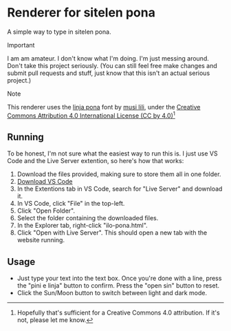 # Renderer for sitelen pona
A simple way to type in sitelen pona.

> [!IMPORTANT]
> I am am amateur. I don't know what I'm doing. I'm just messing around. Don't take this project seriously. (You can still feel free make changes and submit pull requests and stuff, just know that this isn't an actual serious project.)

> [!NOTE]
> This renderer uses the [linja pona](https://musilili.net/linja-pona/) font by [musi lili](https://musilili.net/), under the [Creative Commons Attribution 4.0 International License (CC by 4.0)](https://creativecommons.org/licenses/by/4.0/)[^1]

## Running
To be honest, I'm not sure what the easiest way to run this is. I just use VS Code and the Live Server extention, so here's how that works:
1. Download the files provided, making sure to store them all in one folder.
2. [Download VS Code](https://code.visualstudio.com/)
3. In the Extentions tab in VS Code, search for "Live Server" and download it.
4. In VS Code, click "File" in the top-left.
5. Click "Open Folder".
6. Select the folder containing the downloaded files.
7. In the Explorer tab, right-click "ilo-pona.html".
8. Click "Open with Live Server". This should open a new tab with the website running.

## Usage
- Just type your text into the text box. Once you're done with a line, press the "pini e linja" button to confirm. Press the "open sin" button to reset.
- Click the Sun/Moon button to switch between light and dark mode.

[^1]: Hopefully that's sufficient for a Creative Commons 4.0 attribution. If it's not, please let me know.
